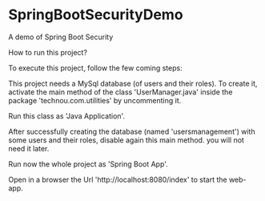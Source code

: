 # SpringBootSecurityDemo
A demo of Spring Boot Security

How to run this project?

To execute this project, follow the few coming steps:

This project needs a MySql database (of users and their roles). To create it, activate the main method of the class 'UserManager.java' inside the package 'technou.com.utilities' by uncommenting it.

Run this class as 'Java Application'.

After successfully creating the database (named 'usersmanagement') with some users and their roles, disable again this main method. you will not need it later.

Run now the whole project as 'Spring Boot App'.

Open in a browser the Url 'http://localhost:8080/index' to start the web-app.
